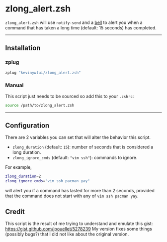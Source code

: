 # zlong_alert.zsh

`zlong_alert.zsh` will use `notify-send` and a
[bell](https://en.wikipedia.org/wiki/Bell_character) to alert you when a
command that has taken a long time (default: 15 seconds) has completed.

---

## Installation

### zplug

```bash
zplug "kevinywlui/zlong_alert.zsh"
```

### Manual 

This script just needs to be sourced so add this to your `.zshrc`:
```bash
source /path/to/zlong_alert.zsh
```

---

## Configuration

There are 2 variables you can set that will alter the behavior this script.

- `zlong_duration` (default: `15`): number of seconds that is considered a long duration.
- `zlong_ignore_cmds` (default: `"vim ssh"`): commands to ignore.

For example,
```bash
zlong_duration=2
zlong_ignore_cmds="vim ssh pacman yay"
```
will alert you if a command has lasted for more than 2 seconds, provided that
the command does not start with any of `vim ssh pacman yay`.

## Credit

This script is the result of me trying to understand and emulate this gist:
<https://gist.github.com/jpouellet/5278239> My version fixes some things
(possibly bugs?) that I did not like about the original version.
